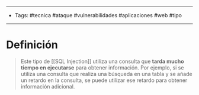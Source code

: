 -------------
- Tags:  #tecnica #ataque #vulnerabilidades #aplicaciones #web #tipo 
----------------------------
# Definición

> Este tipo de [[SQL Injection]] utiliza una consulta que **tarda mucho tiempo en ejecutarse** para obtener información. Por ejemplo, si se utiliza una consulta que realiza una búsqueda en una tabla y se añade un retardo en la consulta, se puede utilizar ese retardo para obtener información adicional.